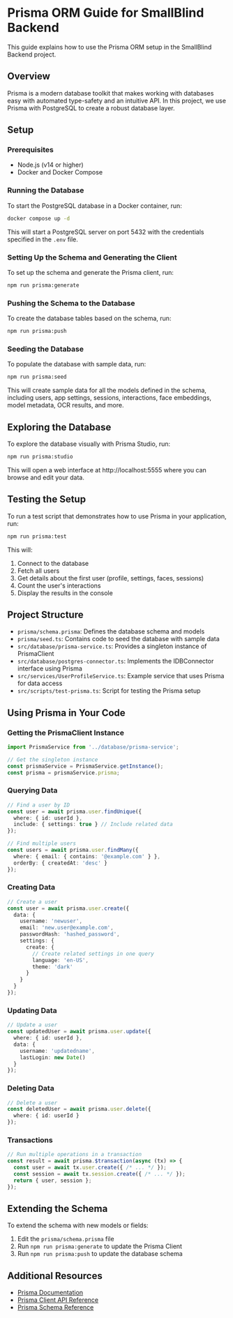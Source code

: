 # Prisma ORM Guide for SmallBlind Backend

This guide explains how to use the Prisma ORM setup in the SmallBlind Backend project.

## Overview

Prisma is a modern database toolkit that makes working with databases easy with automated type-safety and an intuitive API. In this project, we use Prisma with PostgreSQL to create a robust database layer.

## Setup

### Prerequisites

- Node.js (v14 or higher)
- Docker and Docker Compose

### Running the Database

To start the PostgreSQL database in a Docker container, run:

```bash
docker compose up -d
```

This will start a PostgreSQL server on port 5432 with the credentials specified in the `.env` file.

### Setting Up the Schema and Generating the Client

To set up the schema and generate the Prisma client, run:

```bash
npm run prisma:generate
```

### Pushing the Schema to the Database

To create the database tables based on the schema, run:

```bash
npm run prisma:push
```

### Seeding the Database

To populate the database with sample data, run:

```bash
npm run prisma:seed
```

This will create sample data for all the models defined in the schema, including users, app settings, sessions, interactions, face embeddings, model metadata, OCR results, and more.

## Exploring the Database

To explore the database visually with Prisma Studio, run:

```bash
npm run prisma:studio
```

This will open a web interface at http://localhost:5555 where you can browse and edit your data.

## Testing the Setup

To run a test script that demonstrates how to use Prisma in your application, run:

```bash
npm run prisma:test
```

This will:
1. Connect to the database
2. Fetch all users
3. Get details about the first user (profile, settings, faces, sessions)
4. Count the user's interactions
5. Display the results in the console

## Project Structure

- `prisma/schema.prisma`: Defines the database schema and models
- `prisma/seed.ts`: Contains code to seed the database with sample data
- `src/database/prisma-service.ts`: Provides a singleton instance of PrismaClient
- `src/database/postgres-connector.ts`: Implements the IDBConnector interface using Prisma
- `src/services/UserProfileService.ts`: Example service that uses Prisma for data access
- `src/scripts/test-prisma.ts`: Script for testing the Prisma setup

## Using Prisma in Your Code

### Getting the PrismaClient Instance

```typescript
import PrismaService from '../database/prisma-service';

// Get the singleton instance
const prismaService = PrismaService.getInstance();
const prisma = prismaService.prisma;
```

### Querying Data

```typescript
// Find a user by ID
const user = await prisma.user.findUnique({
  where: { id: userId },
  include: { settings: true } // Include related data
});

// Find multiple users
const users = await prisma.user.findMany({
  where: { email: { contains: '@example.com' } },
  orderBy: { createdAt: 'desc' }
});
```

### Creating Data

```typescript
// Create a user
const user = await prisma.user.create({
  data: {
    username: 'newuser',
    email: 'new.user@example.com',
    passwordHash: 'hashed_password',
    settings: {
      create: {
        // Create related settings in one query
        language: 'en-US',
        theme: 'dark'
      }
    }
  }
});
```

### Updating Data

```typescript
// Update a user
const updatedUser = await prisma.user.update({
  where: { id: userId },
  data: { 
    username: 'updatedname',
    lastLogin: new Date()
  }
});
```

### Deleting Data

```typescript
// Delete a user
const deletedUser = await prisma.user.delete({
  where: { id: userId }
});
```

### Transactions

```typescript
// Run multiple operations in a transaction
const result = await prisma.$transaction(async (tx) => {
  const user = await tx.user.create({ /* ... */ });
  const session = await tx.session.create({ /* ... */ });
  return { user, session };
});
```

## Extending the Schema

To extend the schema with new models or fields:

1. Edit the `prisma/schema.prisma` file
2. Run `npm run prisma:generate` to update the Prisma Client
3. Run `npm run prisma:push` to update the database schema

## Additional Resources

- [Prisma Documentation](https://www.prisma.io/docs/)
- [Prisma Client API Reference](https://www.prisma.io/docs/reference/api-reference/prisma-client-reference)
- [Prisma Schema Reference](https://www.prisma.io/docs/reference/api-reference/prisma-schema-reference) 